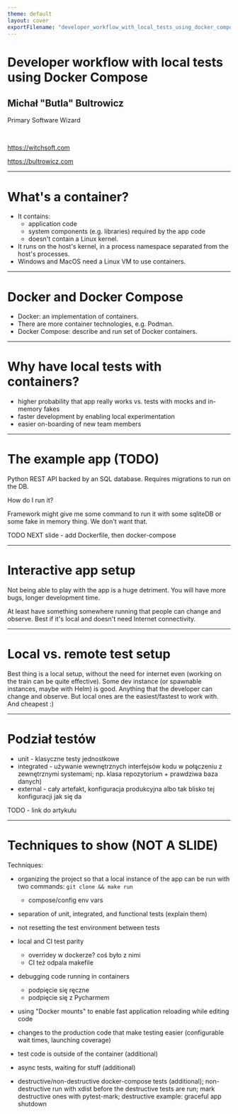 ```yaml
---
theme: default
layout: cover
exportFilename: "developer_workflow_with_local_tests_using_docker_compose.pdf"
---
```


# Developer workflow with local tests using Docker Compose

## Michał "Butla" Bultrowicz

Primary Software Wizard

<br/>

https://witchsoft.com

https://bultrowicz.com

<!--
I'm Michał, I'm the Primary Software Wizard at WitchSoft, my company.
The title is not more made up and pompous that something like "Chief Executive Officer".

In the recent past I did hollistic backends (with testing, reliability, infrastructure, etc.),
now I'm trying to start a business providing software directly to people.

I have twitter and everything, it's on the site.

-->

---

# What's a container?

- It contains:
  - application code
  - system components (e.g. libraries) required by the app code
  - doesn't contain a Linux kernel.
- It runs on the host's kernel, in a process namespace separated from the host's processes.
- Windows and MacOS need a Linux VM to use containers.

<!--
The target audience knows about Docker, but I'll explain in short just in case.
-->

---

# Docker and Docker Compose

- Docker: an implementation of containers.
- There are more container technologies, e.g. Podman.
- Docker Compose: describe and run set of Docker containers.

---

# Why have local tests with containers?

- higher probability that app really works vs. tests with mocks and in-memory fakes
- faster development by enabling local experimentation
- easier on-boarding of new team members

<!--
What will you gain if you use the techniques from this presentation?

More info when we get to specifics.
-->

---

# The example app (TODO)

Python REST API backed by an SQL database.
Requires migrations to run on the DB.

How do I run it?

Framework might give me some command to run it with some sqliteDB or some fake in memory thing.
We don't want that.

TODO NEXT slide - add Dockerfile, then docker-compose

<!--
Step 1: app plus database migrations - how do I run that?

When using some popular framework like Django in Python, you would just write tests that use some in-memory DB,
or SQLite.
why is it bad to not have a real dB? you don't use the real thing. you can be surprised after you deploy, cause in reality the app will behave differently. You don't use the full power of y
our tools. Like triggers or functions.

real app won't reset its database every call - your functional tests shouldn't too.
Integration ones as well.
You have some wiggle room to configure them, though. You can be creating a new org for every test.
You can create one, and add all the data to it. Or you can do anything in between.
Maximize chaos, but allow yourself to have the precision when you need to (e.g. be able to test a clean start,
but have the default a bit more messy and realistic).

Not all frameworks have tight DB integration and fakes. With this you can test everything.

Prawdziwa baza i nawarstwianie danych dają trochę chaosu, który czasem zrobi dziwny problem - tym samym symulując prawdziwy deployment

Don't show the code when it's not necessary.
Focus on the test code and ideas behind it.

Ping it to demonstrate it's working. We did a basic local test now.
Satisfy `git pull && make run` requirement.

Waiting for the DB to get up in the migrations.

Functional tests should wait for the app as well - tenacity.

Migracje traktować ogólnie. Mało pythona.
Migracje muszą czekać na bazę, bo to, że się odpali kontener nie znaczy, że baza jest gotowa.

Buduj ją z testami od razu.
Pokaż odpalanie jedną komendą
Pokaż przykłady jednostkowych, zintegrowanych, external (na cały feature).

This minimal app - how would you check that it's working? Just run it.
Ok, let's write down the command to do it.
Now everybody will be able to run it.

Stopniowo przechodź przez wszystkie obiecane tematy.
-->

---

# Interactive app setup

Not being able to play with the app is a huge detriment.
You will have more bugs, longer development time.

At least have something somewhere running that people can change and observe.
Best if it's local and doesn't need Internet connectivity.

---

# Local vs. remote test setup

Best thing is a local setup, without the need for internet even (working on the train can be quite effective).
Some dev instance (or spawnable instances, maybe with Helm) is good.
Anything that the developer can change and observe.
But local ones are the easiest/fastest to work with. And cheapest :)

---

# Podział testów

- unit - klasyczne testy jednostkowe
- integrated - używanie wewnętrznych interfejsów kodu w połączeniu z zewnętrznymi systemami;
  np. klasa repozytorium + prawdziwa baza danych)
- external - cały artefakt, konfiguracja produkcyjna albo tak blisko tej konfiguracji jak się da

TODO - link do artykułu

---

# Techniques to show (NOT A SLIDE)

Techniques:
- organizing the project so that a local instance of the app can be run with two commands: `git clone && make run`
  - compose/config env vars
- separation of unit, integrated, and functional tests (explain them)
- not resetting the test environment between tests
- local and CI test parity
  - overridey w dockerze? coś było z nimi
  - CI też odpala makefile
- debugging code running in containers
  - podpięcie się ręczne
  - podpięcie się z Pycharmem
- using "Docker mounts" to enable fast application reloading while editing code
- changes to the production code that make testing easier (configurable wait times, launching coverage)

- test code is outside of the container (additional)
- async tests, waiting for stuff (additional)
- destructive/non-destructive docker-compose tests (additional);
  non-destructive run with xdist before the destructive tests are run;
  mark destructive ones with pytest-mark;
  destructive example: graceful app shutdown

<!--
### Single command to run the app locally
Aplikacja też powinna być budowana do dockera.

### Shortly about functional and integrated tests

Sometimes the code's so simple that it won't need unit tests, though.

Unit/integrated/external test directories.


### using real local DBs in tests
not fakes provided by frameworks, like in Django.
Testy są dużo bardziej realistyczne w takim przypadku.
Pozwala używać i sprawdzać więcej funkcji bazy danych / data store'a, np. triggery, indexy, itp.

It's good to have some layer of abstraction so that not all tests require a DB.
I don't know what frameworks you use, but Django is awful in that aspect - it encourages using ORM objects a lot,
because tests will magically work in memory.

### Local dev tests and CI test parity
CI can run ones integrated with other apps.

You can use tools like pre-commit locally. I just use Makefiles.

CI - would be best if the image we'll be using is the same that will be pushed out.
So build image first, then run functional tests with it.

### test code is outside of the container
App configs for different kinds of tests (functional in docker, integrated in localhost).
Wartości configów (jak adres bazy) pod testy integracyjne (łączymy się z localhosta) i funkcjonalne
(łączymy się z kontenera).

Można też testy wsadzać w kontener, ale ja tego nie robię.

### No full setup/teardown

More like tests against a deployed app.

Makes the app and the tests more robust. The code needs to handle real issues.

With full setup all the time it takes a long time.

### docker mounts for code reloading
Pierwszy krok to mounty i restartowanie.

Drugi to live reload. Frameworki mogą mieć takie opcje - pokaż z FastAPI.
Tutaj też pokaż overloading domyślnego polecenia w compose dla potrzeb developmentu.
Ale przydałoby się mieć jakieś testy z domyślnym poleceniem. Może jakieś testy mogą wyłączać polecenie z compose.
Albo może ono być w lokalnym override, którego nie będzie w CI.
Tradeoffy co do parity.

Możecie też używać jakiś live-reload frameworków, albo czegoś takiego jak `entr` w poleceniu dockera.
Nie dawałbym live reload w wersji produkcyjnej, tylko.

### Async tests

If you're doing real calls you might need to wait for results.

Many flaky tests showed me real race conditions.

Use retrying decorators (like tenacity) liberally in tests.

You might wanna tune the configs in tests

### Code changes that help with tests

E.g. coverage hooks, additional endpoints behind feature flags, synchronization points.
Dodawanie jakiś testowych endpointów do kodu - też OK. Można je chować za jakąś opcją (feature flags).

100% coverage without overuse of mocks is possible.

Test-enabling code can be a part of the product. Testability is a feature.

### Additional things
**Fast docker builds** with sensible command sorting - install dependencies (use caches), then add your code.

**Design your code with testability in mind.**
You can chunk up the code better then.
Take care of more things with unit tests. So that integrated and functional tests will not multiply too much.
Separation of concerns is important.

**Guerilla testing**

Some patterns (like ORM because it lets you test the DB code without a real DB) become less appealing, as well.
Show the tests with triggers. Why bother? Locking is good, etc.

If you can reliably test more. You can really treat external apps as part of your app. Like DBs. Or Redis.

**Centralize your logs?**
Talk about logs in the context of debugging?

### Localstack
Only for AWS.
Azure has some local emulation https://learn.microsoft.com/en-us/answers/questions/579764/local-development-with-azure-services-specifically

GCP has [some emulators](https://cloud.google.com/sdk/gcloud/reference/beta/emulators)
and it looks like the code using the [functions framework](https://cloud.google.com/functions/docs/functions-framework)
can run locally.

### Mountebank
-->

